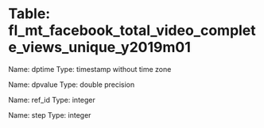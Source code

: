 Table: fl_mt_facebook_total_video_complete_views_unique_y2019m01
================================================================

Name: dptime
Type: timestamp without time zone

Name: dpvalue
Type: double precision

Name: ref_id
Type: integer

Name: step
Type: integer

